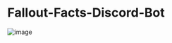 # Fallout-Facts-Discord-Bot
![image](https://github.com/Matrei3/Fallout-Facts-Discord-Bot/assets/115424656/6b43e30f-e67e-4f95-8e21-82ec268d689b)
